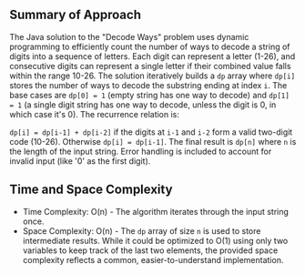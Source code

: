 ## Summary of Approach

The Java solution to the "Decode Ways" problem uses dynamic programming to efficiently count the number of ways to decode a string of digits into a sequence of letters.  Each digit can represent a letter (1-26), and consecutive digits can represent a single letter if their combined value falls within the range 10-26. The solution iteratively builds a `dp` array where `dp[i]` stores the number of ways to decode the substring ending at index `i`. The base cases are `dp[0] = 1` (empty string has one way to decode) and `dp[1] = 1` (a single digit string has one way to decode, unless the digit is 0, in which case it's 0).  The recurrence relation is:

`dp[i] = dp[i-1] + dp[i-2]` if the digits at `i-1` and `i-2` form a valid two-digit code (10-26). Otherwise `dp[i] = dp[i-1]`.  The final result is `dp[n]` where `n` is the length of the input string.  Error handling is included to account for invalid input (like '0' as the first digit).


## Time and Space Complexity
- Time Complexity: O(n) - The algorithm iterates through the input string once.
- Space Complexity: O(n) - The `dp` array of size `n` is used to store intermediate results.  While it could be optimized to O(1) using only two variables to keep track of the last two elements, the provided space complexity reflects a common, easier-to-understand implementation.